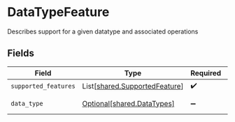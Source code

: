 # DataTypeFeature

Describes support for a given datatype and associated operations


## Fields

| Field                                                                    | Type                                                                     | Required                                                                 | Description                                                              | Example                                                                  |
| ------------------------------------------------------------------------ | ------------------------------------------------------------------------ | ------------------------------------------------------------------------ | ------------------------------------------------------------------------ | ------------------------------------------------------------------------ |
| `supported_features`                                                     | List[[shared.SupportedFeature](../../models/shared/supportedfeature.md)] | :heavy_check_mark:                                                       | N/A                                                                      |                                                                          |
| `data_type`                                                              | [Optional[shared.DataTypes]](../../models/shared/datatypes.md)           | :heavy_minus_sign:                                                       | Available Data types                                                     | invoices                                                                 |